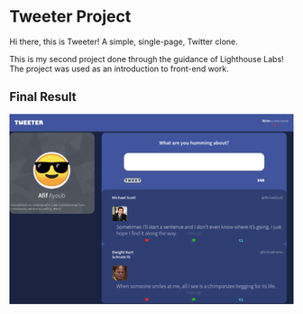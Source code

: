 # Tweeter Project

Hi there, this is Tweeter! A simple, single-page, Twitter clone. 

This is my second project done through the guidance of Lighthouse Labs! The project was used as an introduction to front-end work. 

## Final Result

!["A screenshot of Tweeter"](https://github.com/ImAfif/Tweeter/blob/master/docs/Screenshot%20from%202021-12-18%2000-43-55.png)
